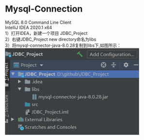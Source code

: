 # Mysql-Connection
MySQL 8.0 Command Line Client  
IntelliJ IDEA 2020.1 x64  
1）打开IDEA，新建一个项目 JDBC_Project  
2）右键JDBC_Project new  directory命名为libs  
3）将mysql-connector-java-8.0.28复制到libs下,如图所示：    
![](image.png)


